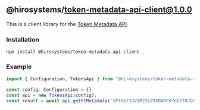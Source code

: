 ## @hirosystems/token-metadata-api-client@1.0.0

This is a client library for the [Token Metadata API](https://github.com/hirosystems/token-metadata-api).

### Installation

```
npm install @hirosystems/token-metadata-api-client
```

### Example

```typescript
import { Configuration, TokensApi } from "@hirosystems/token-metadata-api-client";

const config: Configuration = {}
const api = new TokensApi(config);
const result = await api.getFtMetadata('SP1H1733V5MZ3SZ9XRW9FKYGEZT0JDGEB8Y634C7R.miamicoin-token-v2');
```